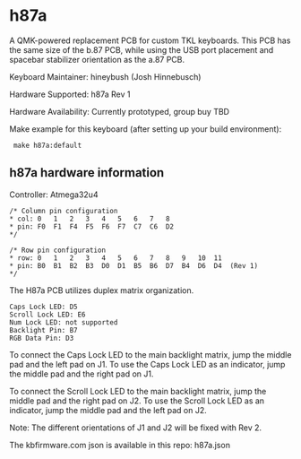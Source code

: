 h87a
===

A QMK-powered replacement PCB for custom TKL keyboards. This PCB has the same size of the b.87 PCB, while using the USB port placement and spacebar stabilizer orientation as the a.87 PCB.

Keyboard Maintainer: hineybush (Josh Hinnebusch)

Hardware Supported: h87a Rev 1

Hardware Availability: Currently prototyped, group buy TBD

Make example for this keyboard (after setting up your build environment):
     
     make h87a:default
   
## h87a hardware information

Controller: Atmega32u4

    /* Column pin configuration
    * col: 0   1   2   3   4   5   6   7   8   
    * pin: F0  F1  F4  F5  F6  F7  C7  C6  D2
    */
     
    /* Row pin configuration
    * row: 0   1   2   3   4   5   6   7   8   9   10  11
    * pin: B0  B1  B2  B3  D0  D1  B5  B6  D7  B4  D6  D4  (Rev 1)
    */
    
The H87a PCB utilizes duplex matrix organization.

    Caps Lock LED: D5
    Scroll Lock LED: E6
    Num Lock LED: not supported
    Backlight Pin: B7
    RGB Data Pin: D3
    
To connect the Caps Lock LED to the main backlight matrix, jump the middle pad and the left pad on J1. To use the Caps Lock LED as an indicator, jump the middle pad and the right pad on J1.

To connect the Scroll Lock LED to the main backlight matrix, jump the middle pad and the right pad on J2. To use the Scroll Lock LED as an indicator, jump the middle pad and the left pad on J2.

Note: The different orientations of J1 and J2 will be fixed with Rev 2.

The kbfirmware.com json is available in this repo: h87a.json
